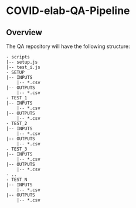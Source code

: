 # COVID-elab-QA-Pipeline

## Overview

The QA repository will have the following structure:

```
- scripts
|-- setup.js
|-- test_i.js
- SETUP
|-- INPUTS
    |-- *.csv
|-- OUTPUTS
    |-- *.csv
- TEST_1
|-- INPUTS
    |-- *.csv
|-- OUTPUTS
    |-- *.csv
- TEST_2
|-- INPUTS
    |-- *.csv
|-- OUTPUTS
    |-- *.csv
- TEST_3
|-- INPUTS
    |-- *.csv
|-- OUTPUTS
    |-- *.csv
- ..
- TEST_N
|-- INPUTS
    |-- *.csv
|-- OUTPUTS
    |-- *.csv
```